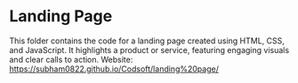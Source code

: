 # Landing Page

This folder contains the code for a landing page created using HTML, CSS, and JavaScript. It highlights a product or service, featuring engaging visuals and clear calls to action.
Website: https://subham0822.github.io/Codsoft/landing%20page/
